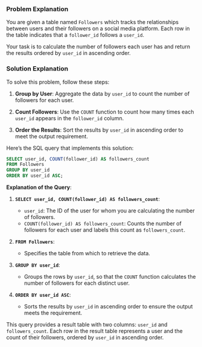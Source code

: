 ### Problem Explanation

You are given a table named `Followers` which tracks the relationships between users and their followers on a social media platform. Each row in the table indicates that a `follower_id` follows a `user_id`.

Your task is to calculate the number of followers each user has and return the results ordered by `user_id` in ascending order.

### Solution Explanation

To solve this problem, follow these steps:

1. **Group by User**: Aggregate the data by `user_id` to count the number of followers for each user.

2. **Count Followers**: Use the `COUNT` function to count how many times each `user_id` appears in the `follower_id` column.

3. **Order the Results**: Sort the results by `user_id` in ascending order to meet the output requirement.

Here’s the SQL query that implements this solution:

```sql
SELECT user_id, COUNT(follower_id) AS followers_count
FROM Followers
GROUP BY user_id
ORDER BY user_id ASC;
```

**Explanation of the Query**:

1. **`SELECT user_id, COUNT(follower_id) AS followers_count`**:
   - `user_id`: The ID of the user for whom you are calculating the number of followers.
   - `COUNT(follower_id) AS followers_count`: Counts the number of followers for each user and labels this count as `followers_count`.

2. **`FROM Followers`**:
   - Specifies the table from which to retrieve the data.

3. **`GROUP BY user_id`**:
   - Groups the rows by `user_id`, so that the `COUNT` function calculates the number of followers for each distinct user.

4. **`ORDER BY user_id ASC`**:
   - Sorts the results by `user_id` in ascending order to ensure the output meets the requirement.

This query provides a result table with two columns: `user_id` and `followers_count`. Each row in the result table represents a user and the count of their followers, ordered by `user_id` in ascending order.